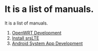 # It is a list of manuals.

It is a list of manuals.

1. [OpenWRT Development][link1]
2. [Install srsLTE][link2]
3. [Android System App Development][link3]



[link1]: https://github.com/xietian1/MyManual/blob/master/Openwrt%20Development.md
[link2]: https://github.com/xietian1/MyManual/blob/master/Install_srsLTE.md
[link3]: https://github.com/xietian1/MyManual/blob/master/AndroidSysAppDevelopment.md